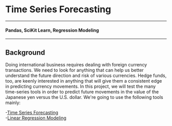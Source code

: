 # Time Series Forecasting
---
#### Pandas, SciKit Learn, Regression Modeling
---
## Background

Doing international business requires dealing with foreign currency transactions. We need to look for anything that can help us better understand the future direction and risk of various currencies. Hedge funds, too, are keenly interested in anything that will give them a consistent edge in predicting currency movements.
In this project, we will test the many time-series tools in order to predict future movements in the value of the Japanese yen versus the U.S. dollar.
We're going to use the following tools mainly:

-[Time Series Forecasting](https://github.com/coolwonny/time_series_forecasting/blob/master/time_series_analysis.ipynb)    
-[Linear Regression Modeling](https://github.com/coolwonny/time_series_forecasting/blob/master/regression_analysis.ipynb)
